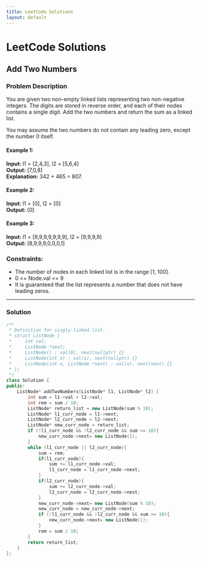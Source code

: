 ```yaml
---
title: LeetCode Solutions
layout: default
---
```


# LeetCode Solutions

## Add Two Numbers

### Problem Description

You are given two non-empty linked lists representing two non-negative integers. The digits are stored in reverse order, and each of their nodes contains a single digit. Add the two numbers and return the sum as a linked list.

You may assume the two numbers do not contain any leading zero, except the number 0 itself.

#### Example 1:

**Input:** l1 = [2,4,3], l2 = [5,6,4]  
**Output:** [7,0,8]  
**Explanation:** 342 + 465 = 807.

#### Example 2:

**Input:** l1 = [0], l2 = [0]  
**Output:** [0]

#### Example 3:

**Input:** l1 = [9,9,9,9,9,9,9], l2 = [9,9,9,9]  
**Output:** [8,9,9,9,0,0,0,1]

### Constraints:

- The number of nodes in each linked list is in the range [1, 100].
- 0 <= Node.val <= 9
- It is guaranteed that the list represents a number that does not have leading zeros.

---

### Solution

```cpp
/**
 * Definition for singly-linked list.
 * struct ListNode {
 *     int val;
 *     ListNode *next;
 *     ListNode() : val(0), next(nullptr) {}
 *     ListNode(int x) : val(x), next(nullptr) {}
 *     ListNode(int x, ListNode *next) : val(x), next(next) {}
 * };
 */
class Solution {
public:
    ListNode* addTwoNumbers(ListNode* l1, ListNode* l2) {
        int sum = l1->val + l2->val;
        int rem = sum / 10;
        ListNode* return_list = new ListNode(sum % 10);
        ListNode* l1_curr_node = l1->next;
        ListNode* l2_curr_node = l2->next;
        ListNode* new_curr_node = return_list;
        if (!l1_curr_node && !l2_curr_node && sum >= 10){
            new_curr_node->next= new ListNode(1);
        }
        while (l1_curr_node || l2_curr_node){
            sum = rem;
            if(l1_curr_node){
                sum += l1_curr_node->val;
                l1_curr_node = l1_curr_node->next;
            }
            if(l2_curr_node){
                sum += l2_curr_node->val;
                l2_curr_node = l2_curr_node->next;
            }
            new_curr_node->next= new ListNode(sum % 10);
            new_curr_node = new_curr_node->next;
            if (!l1_curr_node && !l2_curr_node && sum >= 10){
                new_curr_node->next= new ListNode(1);
            }
            rem = sum / 10;
        }
        return return_list;
    }
};
```
